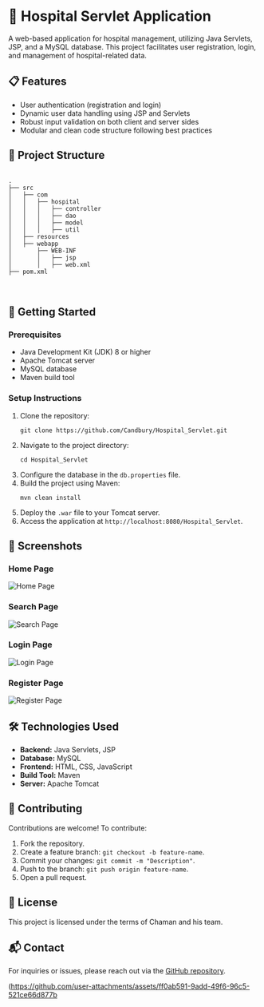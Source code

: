 <!DOCTYPE html>
<html lang="en">
<head>
  <meta charset="UTF-8">
  <meta name="viewport" content="width=device-width, initial-scale=1.0">
</head>
<body>
  <h1>🏥 Hospital Servlet Application</h1>
  <p>
    A web-based application for hospital management, utilizing Java Servlets, JSP, and a MySQL database. This project facilitates user registration, login, and management of hospital-related data.
  </p>

  <h2>📋 Features</h2>
  <ul>
    <li>User authentication (registration and login)</li>
    <li>Dynamic user data handling using JSP and Servlets</li>
    <li>Robust input validation on both client and server sides</li>
    <li>Modular and clean code structure following best practices</li>
  </ul>

  <h2>📂 Project Structure</h2>
  <pre>
<code>
.
├── src
│   ├── com
│   │   ├── hospital
│   │   │   ├── controller
│   │   │   ├── dao
│   │   │   ├── model
│   │   │   ├── util
│   ├── resources
│   ├── webapp
│       ├── WEB-INF
│       │   ├── jsp
│       │   ├── web.xml
├── pom.xml
</code>
  </pre>

  <h2>🚀 Getting Started</h2>
  <h3>Prerequisites</h3>
  <ul>
    <li>Java Development Kit (JDK) 8 or higher</li>
    <li>Apache Tomcat server</li>
    <li>MySQL database</li>
    <li>Maven build tool</li>
  </ul>

  <h3>Setup Instructions</h3>
  <ol>
    <li>Clone the repository:</li>
    <pre><code>git clone https://github.com/Candbury/Hospital_Servlet.git</code></pre>
    <li>Navigate to the project directory:</li>
    <pre><code>cd Hospital_Servlet</code></pre>
    <li>Configure the database in the <code>db.properties</code> file.</li>
    <li>Build the project using Maven:</li>
    <pre><code>mvn clean install</code></pre>
    <li>Deploy the <code>.war</code> file to your Tomcat server.</li>
    <li>Access the application at <code>http://localhost:8080/Hospital_Servlet</code>.</li>
  </ol>

  <h2>📸 Screenshots</h2>
  <h3>Home Page</h3>
  <img src="https://github.com/user-attachments/assets/0cb7ba1d-03d0-4927-b828-8571f715a169" alt="Home Page">
  
  <h3>Search Page</h3>
  <img src="https://github.com/user-attachments/assets/e37c28c8-6806-471f-a211-79af539e60fd" alt="Search Page">
  
  <h3>Login Page</h3>
  <img src="https://github.com/user-attachments/assets/8dfbf30c-14d9-433c-a730-3c247c6b4f4e" alt="Login Page">
  
  <h3>Register Page</h3>
  <img src="https://github.com/user-attachments/assets/3b4eac63-4831-4ba2-a53f-fe492ae87f23" alt="Register Page">


  <h2>🛠️ Technologies Used</h2>
  <ul>
    <li><strong>Backend:</strong> Java Servlets, JSP</li>
    <li><strong>Database:</strong> MySQL</li>
    <li><strong>Frontend:</strong> HTML, CSS, JavaScript</li>
    <li><strong>Build Tool:</strong> Maven</li>
    <li><strong>Server:</strong> Apache Tomcat</li>
  </ul>

  <h2>🤝 Contributing</h2>
  <p>
    Contributions are welcome! To contribute:
  </p>
  <ol>
    <li>Fork the repository.</li>
    <li>Create a feature branch: <code>git checkout -b feature-name</code>.</li>
    <li>Commit your changes: <code>git commit -m "Description"</code>.</li>
    <li>Push to the branch: <code>git push origin feature-name</code>.</li>
    <li>Open a pull request.</li>
  </ol>

  <h2>📜 License</h2>
  <p>This project is licensed under the terms of Chaman and his team.</p>

  <h2>📬 Contact</h2>
  <p>
    For inquiries or issues, please reach out via the <a href="https://github.com/Candbury">GitHub repository</a>.
  </p>
</body>
</html>

(https://github.com/user-attachments/assets/ff0ab591-9add-49f6-96c5-521ce66d877b
